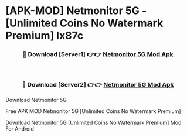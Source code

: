 # [APK-MOD] Netmonitor  5G - [Unlimited Coins No Watermark Premium] lx87c



<div align="center">
<h3>🔴 Download [Server1] 👉👉 <a href="https://momento.my/?title=Netmonitor__5G">Netmonitor  5G Mod Apk</a></h3><br>

<h3>🔴 Download [Server2] 👉👉 <a href="https://momento.my/?title=Netmonitor__5G">Netmonitor  5G Mod Apk</a></h3>
</div>



Download Netmonitor  5G 

Free APK MOD Netmonitor  5G [Unlimited Coins No Watermark Premium]

Download Netmonitor  5G [Unlimited Coins No Watermark Premium] Mod For Android
